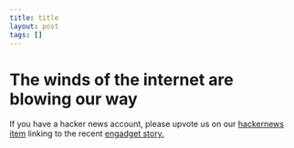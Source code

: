```yaml
---
title: title
layout: post
tags: []
---
```



The winds of the internet are blowing our way
=============================================

If you have a hacker news account, please upvote us on our [hackernews item](https://news.ycombinator.com/item?id=5382427) linking to the recent [engadget story.](http://www.engadget.com/2013/03/15/plex-client-project-for-raspberry-pi-gets-a-fresh-update-and-its/)  
